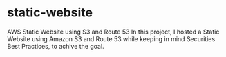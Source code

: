 # static-website
AWS Static Website using S3 and Route 53
In this project, I hosted a Static Website using Amazon S3 and Route 53 while keeping in mind Securities Best Practices, to achive the goal.
